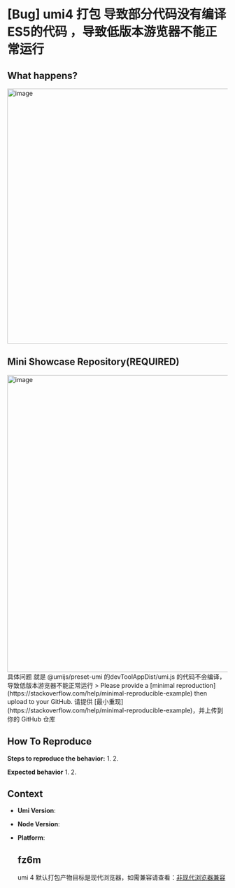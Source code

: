 # [Bug] umi4 打包 导致部分代码没有编译 ES5的代码 ，导致低版本游览器不能正常运行

  <!--
感谢您向我们反馈问题，为了高效的解决问题，我们期望你能提供以下信息：
-->

## What happens?

<img width="583" alt="image" src="https://github.com/umijs/umi/assets/24383279/9d85e36e-553a-4308-adc1-73a3948a0c78">

<!-- A clear and concise description of what the bug is. -->
<!-- 清晰的描述下遇到的问题。-->

## Mini Showcase Repository(REQUIRED)

<img width="679" alt="image" src="https://github.com/umijs/umi/assets/24383279/9cd5e897-b289-494a-9bef-68d09831a8a0">
具体问题 就是 @umijs/preset-umi 的devToolAppDist/umi.js 的代码不会编译，导致低版本游览器不能正常运行
> Please provide a [minimal reproduction](https://stackoverflow.com/help/minimal-reproducible-example) then upload to your GitHub. 请提供 [最小重现](https://stackoverflow.com/help/minimal-reproducible-example)，并上传到你的 GitHub 仓库

<!-- 为节约大家的时间，无复现步骤的 ISSUE 会被关闭，提供之后再 REOPEN -->
<!-- YOUR_REPOSITORY_URL on github or stackbliz -->

## How To Reproduce

**Steps to reproduce the behavior:** 1. 2.

**Expected behavior** 1. 2.

<!-- 请提供复现链接/步骤，错误日志以及相关配置 -->

## Context

- **Umi Version**:
- **Node Version**:
- **Platform**:

  ## fz6m

  umi 4 默认打包产物目标是现代浏览器，如需兼容请查看：[非现代浏览器兼容](https://umijs.org/blog/legacy-browser)
